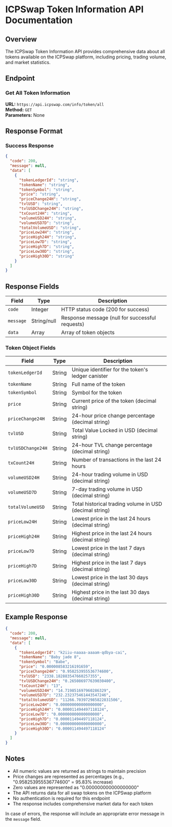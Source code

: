 # ICPSwap Token Information API Documentation

## Overview
The ICPSwap Token Information API provides comprehensive data about all tokens available on the ICPSwap platform, including pricing, trading volume, and market statistics.

## Endpoint

### Get All Token Information
**URL:** `https://api.icpswap.com/info/token/all`  
**Method:** `GET`  
**Parameters:** None

## Response Format

### Success Response
```json
{
  "code": 200,
  "message": null,
  "data": [
    {
      "tokenLedgerId": "string",
      "tokenName": "string", 
      "tokenSymbol": "string",
      "price": "string",
      "priceChange24H": "string",
      "tvlUSD": "string",
      "tvlUSDChange24H": "string",
      "txCount24H": "string",
      "volumeUSD24H": "string",
      "volumeUSD7D": "string",
      "totalVolumeUSD": "string",
      "priceLow24H": "string",
      "priceHigh24H": "string",
      "priceLow7D": "string",
      "priceHigh7D": "string",
      "priceLow30D": "string",
      "priceHigh30D": "string"
    }
  ]
}
```

## Response Fields

| Field | Type | Description |
|-------|------|-------------|
| `code` | Integer | HTTP status code (200 for success) |
| `message` | String/null | Response message (null for successful requests) |
| `data` | Array | Array of token objects |

### Token Object Fields

| Field | Type | Description |
|-------|------|-------------|
| `tokenLedgerId` | String | Unique identifier for the token's ledger canister |
| `tokenName` | String | Full name of the token |
| `tokenSymbol` | String | Symbol for the token |
| `price` | String | Current price of the token (decimal string) |
| `priceChange24H` | String | 24-hour price change percentage (decimal string) |
| `tvlUSD` | String | Total Value Locked in USD (decimal string) |
| `tvlUSDChange24H` | String | 24-hour TVL change percentage (decimal string) |
| `txCount24H` | String | Number of transactions in the last 24 hours |
| `volumeUSD24H` | String | 24-hour trading volume in USD (decimal string) |
| `volumeUSD7D` | String | 7-day trading volume in USD (decimal string) |
| `totalVolumeUSD` | String | Total historical trading volume in USD (decimal string) |
| `priceLow24H` | String | Lowest price in the last 24 hours (decimal string) |
| `priceHigh24H` | String | Highest price in the last 24 hours (decimal string) |
| `priceLow7D` | String | Lowest price in the last 7 days (decimal string) |
| `priceHigh7D` | String | Highest price in the last 7 days (decimal string) |
| `priceLow30D` | String | Lowest price in the last 30 days (decimal string) |
| `priceHigh30D` | String | Highest price in the last 30 days (decimal string) |

## Example Response

```json
{
  "code": 200,
  "message": null,
  "data": [
    {
      "tokenLedgerId": "k2iiu-naaaa-aaaam-qdbya-cai",
      "tokenName": "Baby jade 8",
      "tokenSymbol": "Babe",
      "price": "0.000008583216191659",
      "priceChange24H": "0.958253955536774600",
      "tvlUSD": "2338.182883547660257355",
      "tvlUSDChange24H": "0.265086977639030400",
      "txCount24H": "13",
      "volumeUSD24H": "14.719851697960286329",
      "volumeUSD7D": "232.232375461443547246",
      "totalVolumeUSD": "11266.703972985822831506",
      "priceLow24H": "0.000000000000000000",
      "priceHigh24H": "0.000011494497118124",
      "priceLow7D": "0.000000000000000000",
      "priceHigh7D": "0.000011494497118124",
      "priceLow30D": "0.000000000000000000",
      "priceHigh30D": "0.000011494497118124"
    }
  ]
}
```

## Notes

- All numeric values are returned as strings to maintain precision
- Price changes are represented as percentages (e.g., "0.958253955536774600" = 95.83% increase)
- Zero values are represented as "0.000000000000000000"
- The API returns data for all swap tokens on the ICPSwap platform
- No authentication is required for this endpoint
- The response includes comprehensive market data for each token


In case of errors, the response will include an appropriate error message in the `message` field.
